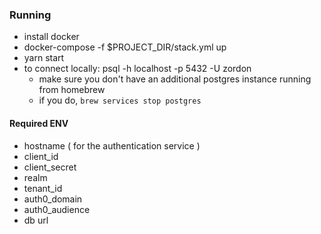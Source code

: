 ### Running

- install docker
- docker-compose -f $PROJECT_DIR/stack.yml up
- yarn start 
- to connect locally: psql -h localhost -p 5432 -U zordon
  - make sure you don't have an additional postgres instance running from homebrew
  - if you do, `brew services stop postgres`

#### Required ENV

- hostname ( for the authentication service )
- client_id
- client_secret
- realm
- tenant_id
- auth0_domain
- auth0_audience
- db url
